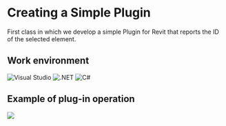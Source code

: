 # Creating a Simple Plugin

First class in which we develop a simple Plugin for Revit that reports the ID of the selected element.

## Work environment
![Visual Studio](https://img.shields.io/badge/Visual_Studio-5C2D91?style=for-the-badge&logo=visual%20studio&logoColor=white)
![.NET](https://img.shields.io/badge/.NET-5C2D91?style=for-the-badge&logo=.net&logoColor=white)
![C#](https://img.shields.io/badge/C%23-239120?style=for-the-badge&logo=c-sharp&logoColor=white)

## Example of plug-in operation
![](https://github.com/manuelserafin/01_CreatingASimplePlugin/blob/main/src/PluginOperation.gif)
